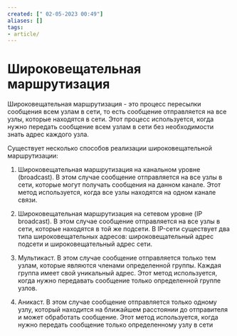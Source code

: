```yaml
---
created: [" 02-05-2023 00:49"]
aliases: []
tags:
- article/
---
```


# Широковещательная маршрутизация

Широковещательная маршрутизация - это процесс пересылки сообщения всем узлам в сети, то есть сообщение отправляется на все узлы, которые находятся в сети. Этот процесс используется, когда нужно передать сообщение всем узлам в сети без необходимости знать адрес каждого узла.

Существует несколько способов реализации широковещательной маршрутизации:

1.  Широковещательная маршрутизация на канальном уровне (broadcast). В этом случае сообщение отправляется на все узлы в сети, которые могут получать сообщения на данном канале. Этот метод используется, когда все узлы находятся на одном канале связи.
    
2.  Широковещательная маршрутизация на сетевом уровне (IP broadcast). В этом случае сообщение отправляется на все узлы в сети, которые находятся в той же подсети. В IP-сети существует два типа широковещательных адресов: широковещательный адрес подсети и широковещательный адрес сети.
    
3.  Мультикаст. В этом случае сообщение отправляется только тем узлам, которые являются членами определенной группы. Каждая группа имеет свой уникальный адрес. Этот метод используется, когда нужно передавать сообщение только определенной группе узлов.
    
4.  Аникаст. В этом случае сообщение отправляется только одному узлу, который находится на ближайшем расстоянии до отправителя и может обработать сообщение. Этот метод используется, когда нужно передать сообщение только определенному узлу в сети

